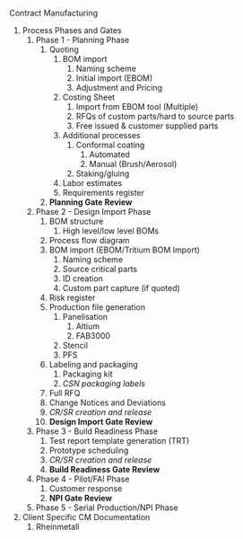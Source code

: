 Contract Manufacturing
1. Process Phases and Gates
	1. Phase 1 - Planning Phase
		1. Quoting
			1. BOM import
				1. Naming scheme
				2. Initial import (EBOM)
				3. Adjustment and Pricing
			2. Costing Sheet
				1. Import from EBOM tool (Multiple)
				2. RFQs of custom parts/hard to source parts
				3. Free issued & customer supplied parts
			3. Additional processes
				1. Conformal coating
					1. Automated
					2. Manual (Brush/Aerosol)
				2. Staking/gluing
			4. Labor estimates
			5. Requirements register
		2. **Planning Gate Review**
	2. Phase 2 - Design Import Phase
		1. BOM structure
			1. High level/low level BOMs
		2. Process flow diagram
		3. BOM import (EBOM/Tritium BOM Import)
			1. Naming scheme
			2. Source critical parts
			3. ID creation
			4. Custom part capture (if quoted)
		4. Risk register
		5. Production file generation
			1. Panelisation
				1. Altium
				2. FAB3000
			2. Stencil
			3. PFS
		7. Labeling and packaging
			1. Packaging kit
			2. *CSN packaging labels*
		8. Full RFQ
		9. Change Notices and Deviations
		10. *CR/SR creation and release*
		11. **Design Import Gate Review**
	3. Phase 3 - Build Readiness Phase
		1. Test report template generation (TRT)
		2. Prototype scheduling
		3. *CR/SR creation and release*
		4. **Build Readiness Gate Review**
	4. Phase 4 - Pilot/FAI Phase
		1. Customer response
		2. **NPI Gate Review**
	5. Phase 5 - Serial Production/NPI Phase
2. Client Specific CM Documentation
	1. Rheinmetall
